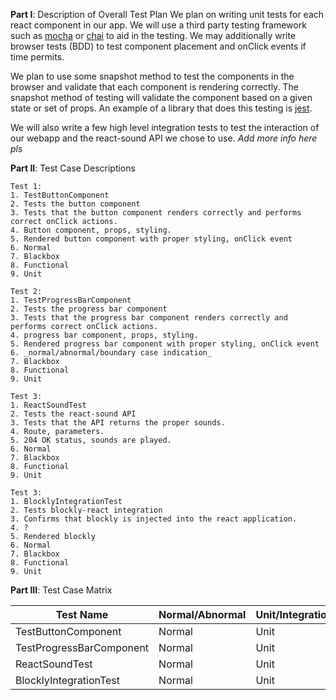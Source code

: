 __Part I__: Description of Overall Test Plan
We plan on writing unit tests for each react component in our app. We will use a third party testing framework such as [mocha](https://www.npmjs.com/package/mocha) or [chai](https://www.npmjs.com/package/chai) to aid in the testing. We may additionally write browser tests (BDD) to test component placement and onClick events if time permits. 

We plan to use some snapshot method to test the components in the browser and validate that each component is rendering correctly. The snapshot method of testing will validate the component based on a given state or set of props. An example of a library that does this testing is [jest](https://www.npmjs.com/package/jest-image-snapshot).

We will also write a few high level integration tests to test the interaction of our webapp and the react-sound API we chose to use. _Add more info here pls_

__Part II__: Test Case Descriptions
    
    Test 1:
    1. TestButtonComponent
    2. Tests the button component
    3. Tests that the button component renders correctly and performs correct onClick actions.
    4. Button component, props, styling.
    5. Rendered button component with proper styling, onClick event
    6. Normal 
    7. Blackbox
    8. Functional
    9. Unit
    
    Test 2:
    1. TestProgressBarComponent
    2. Tests the progress bar component
    3. Tests that the progress bar component renders correctly and performs correct onClick actions.
    4. progress bar component, props, styling.
    5. Rendered progress bar component with proper styling, onClick event
    6. _normal/abnormal/boundary case indication_ 
    7. Blackbox
    8. Functional
    9. Unit
    
    Test 3:
    1. ReactSoundTest
    2. Tests the react-sound API
    3. Tests that the API returns the proper sounds.
    4. Route, parameters.
    5. 204 OK status, sounds are played.
    6. Normal 
    7. Blackbox
    8. Functional
    9. Unit

    Test 3:
    1. BlocklyIntegrationTest
    2. Tests blockly-react integration
    3. Confirms that blockly is injected into the react application.
    4. ?
    5. Rendered blockly
    6. Normal
    7. Blackbox
    8. Functional
    9. Unit

__Part III__: Test Case Matrix

| Test Name  | Normal/Abnormal  | Unit/Integration  |
|------------|------------------|-------------------|
| TestButtonComponent  | Normal  | Unit  |
| TestProgressBarComponent  | Normal  | Unit  |
|  ReactSoundTest | Normal  | Unit  |
|  BlocklyIntegrationTest | Normal  | Unit  |
